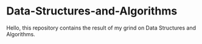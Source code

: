 # Data-Structures-and-Algorithms
Hello, this repository contains the result of my grind on Data Structures and Algorithms.
